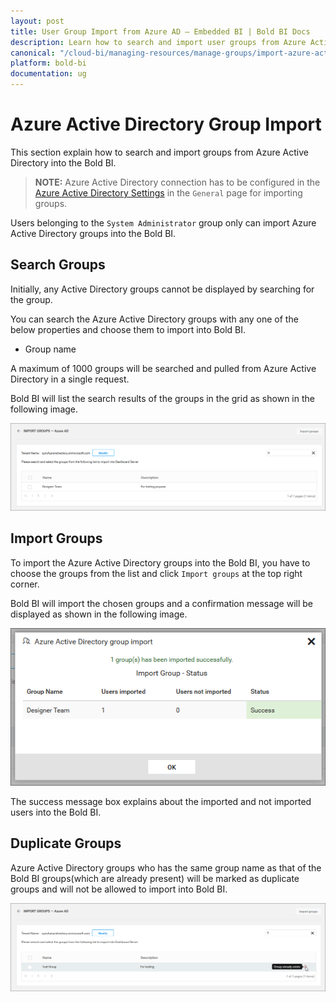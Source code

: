 ```yaml
---
layout: post
title: User Group Import from Azure AD – Embedded BI | Bold BI Docs
description: Learn how to search and import user groups from Azure Active Directory into Bold BI Embedded. Only System Administrators can import Azure Active Directory groups.
canonical: "/cloud-bi/managing-resources/manage-groups/import-azure-active-directory-groups/"
platform: bold-bi
documentation: ug
---
```


# Azure Active Directory Group Import

This section explain how to search and import groups from Azure Active Directory into the Bold BI.

> **NOTE:**  Azure Active Directory connection has to be configured in the [Azure Active Directory Settings](/embedded-bi/site-administration/azure-active-directory/) in the `General` page for importing groups.

Users belonging to the `System Administrator` group only can import Azure Active Directory groups into the Bold BI.

## Search Groups

Initially, any Active Directory groups cannot be displayed by searching for the group.

You can search the Azure Active Directory groups with any one of the below properties and choose them to import into Bold BI.

* Group name

A maximum of 1000 groups will be searched and pulled from Azure Active Directory in a single request. 

Bold BI will list the search results of the groups in the grid as shown in the following image.

![Import groups from Azure Active Directory Server](/static/assets/embedded/managing-resources/manage-groups/images/Searched-azure-groups-list.png)

## Import Groups

To import the Azure Active Directory groups into the Bold BI, you have to choose the groups from the list and click `Import groups` at the top right corner.

Bold BI will import the chosen groups and a confirmation message will be displayed as shown in the following image.

![Success message after imported the Azure Active Directory groups](/static/assets/embedded/managing-resources/manage-groups/images/Azure-Active-Directory-group-import-success-window.png)

The success message box explains about the imported and not imported users into the Bold BI.

## Duplicate Groups

Azure Active Directory groups who has the same group name as that of the Bold BI groups(which are already present) will be marked as duplicate groups and will not be allowed to import into Bold BI.

![Duplicated Azure Active Directory Groups](/static/assets/embedded/managing-resources/manage-groups/images/Azure-Active-Directory-Duplicate-group.png)